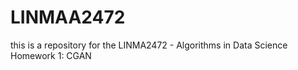 # LINMAA2472

this is a repository for the  LINMA2472 - Algorithms in Data Science
Homework 1: CGAN
